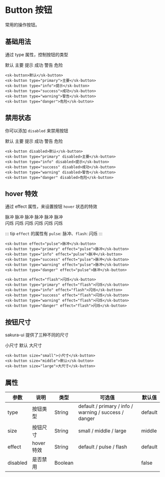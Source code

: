 # Button 按钮

常用的操作按钮。

## 基础用法

通过 type 属性，控制按钮的类型

<div class="docs-preview-part">
  <sk-button>默认</sk-button>
  <sk-button type="primary">主要</sk-button>
  <sk-button type="info">提示</sk-button>
  <sk-button type="success">成功</sk-button>
  <sk-button type="warning">警告</sk-button>
  <sk-button type="danger">危险</sk-button>
</div>

```vue
<sk-button>默认</sk-button>
<sk-button type="primary">主要</sk-button>
<sk-button type="info">提示</sk-button>
<sk-button type="success">成功</sk-button>
<sk-button type="warning">警告</sk-button>
<sk-button type="danger">危险</sk-button>
```

## 禁用状态

你可以添加 `disabled` 来禁用按钮

<div class="docs-preview-part">
  <sk-button disabled>默认</sk-button>
  <sk-button type="primary" disabled>主要</sk-button>
  <sk-button type="info" disabled>提示</sk-button>
  <sk-button type="success" disabled>成功</sk-button>
  <sk-button type="warning" disabled>警告</sk-button>
  <sk-button type="danger" disabled>危险</sk-button>
</div>

```vue
<sk-button disabled>默认</sk-button>
<sk-button type="primary" disabled>主要</sk-button>
<sk-button type="info" disabled>提示</sk-button>
<sk-button type="success" disabled>成功</sk-button>
<sk-button type="warning" disabled>警告</sk-button>
<sk-button type="danger" disabled>危险</sk-button>
```

## hover 特效

通过 effect 属性，来设置按钮 `hover` 状态的特效

<div class="docs-preview-part margin-bottom-12">
  <sk-button effect="pulse">脉冲</sk-button>
  <sk-button type="primary" effect="pulse">脉冲</sk-button>
  <sk-button type="info" effect="pulse">脉冲</sk-button>
  <sk-button type="success" effect="pulse">脉冲</sk-button>
  <sk-button type="warning" effect="pulse">脉冲</sk-button>
  <sk-button type="danger" effect="pulse">脉冲</sk-button>
</div>

<div class="docs-preview-part">
  <sk-button effect="flash">闪烁</sk-button>
  <sk-button type="primary" effect="flash">闪烁</sk-button>
  <sk-button type="info" effect="flash">闪烁</sk-button>
  <sk-button type="success" effect="flash">闪烁</sk-button>
  <sk-button type="warning" effect="flash">闪烁</sk-button>
  <sk-button type="danger" effect="flash">闪烁</sk-button>
</div>

::: tip
`effect` 的属性有 `pulse`: 脉冲、`flash`: 闪烁
:::

```vue
<sk-button effect="pulse">脉冲</sk-button>
<sk-button type="primary" effect="pulse">脉冲</sk-button>
<sk-button type="info" effect="pulse">脉冲</sk-button>
<sk-button type="success" effect="pulse">脉冲</sk-button>
<sk-button type="warning" effect="pulse">脉冲</sk-button>
<sk-button type="danger" effect="pulse">脉冲</sk-button>

<sk-button effect="flash">闪烁</sk-button>
<sk-button type="primary" effect="flash">闪烁</sk-button>
<sk-button type="info" effect="flash">闪烁</sk-button>
<sk-button type="success" effect="flash">闪烁</sk-button>
<sk-button type="warning" effect="flash">闪烁</sk-button>
<sk-button type="danger" effect="flash">闪烁</sk-button>
```

## 按钮尺寸

sakura-ui 提供了三种不同的尺寸

<div class="docs-preview-part">
  <sk-button size="small">小尺寸</sk-button>
  <sk-button size="middle">默认</sk-button>
  <sk-button size="large">大尺寸</sk-button>
</div>

```vue
<sk-button size="small">小尺寸</sk-button>
<sk-button size="middle">默认</sk-button>
<sk-button size="large">大尺寸</sk-button>
```

## 属性

| 参数     | 说明       | 类型    | 可选值                                                | 默认值  |
| -------- | ---------- | ------- | ----------------------------------------------------- | ------- |
| type     | 按钮类型   | String  | default / primary / info / warning / success / danger | default |
| size     | 按钮尺寸   | String  | small / middle / large                                | middle  |
| effect   | hover 特效 | String  | default / pulse / flash                               | default |
| disabled | 是否禁用   | Boolean |                                                       | false   |
